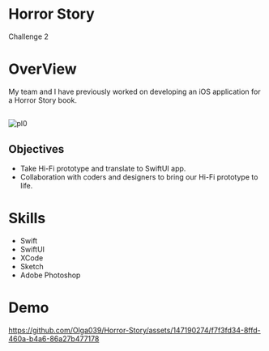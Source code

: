 # Horror Story

Challenge 2

# OverView

My team and I have previously worked on developing an iOS application for a Horror Story book.

##
![pl0](https://github.com/Olga039/Horror-Story/assets/147190274/e3084ae5-ee76-4422-a09f-bcb7156314f8)

## Objectives
- Take Hi-Fi prototype and translate to SwiftUI app.
- Collaboration with coders and designers to bring our Hi-Fi prototype to life.

# Skills
- Swift
- SwiftUI
-  XCode
-  Sketch
-  Adobe Photoshop

# Demo

https://github.com/Olga039/Horror-Story/assets/147190274/f7f3fd34-8ffd-460a-b4a6-86a27b477178

